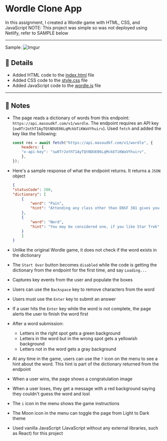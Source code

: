 # Wordle Clone App

In this assignment, I created a Wordle game with HTML, CSS, and JavaScript
NOTE: This project was simple so was not deployed using Netlify, refer to SAMPLE below

---

Sample:
![Imgur](https://i.imgur.com/VmHP3up.png)

## 📝 Details

- Added HTML code to the [index.html](./wordle/index.html) file
- Added CSS code to the [style.css](./wordle/style.css) file
- Added JavaScript code to the [wordle.js](./wordle/wordle.js) file

---

## :page_with_curl: Notes
- The page reads a dictionary of words from this endpoint: `https://api.masoudkf.com/v1/wordle`. The endpoint requires an API key (`sw0Tr2othT1AyTQtNDUE06LqMckbTiKWaVYhuirv`). Used `fetch` and added the key like the following:
    ```js
    const res = await fetch("https://api.masoudkf.com/v1/wordle", {
        headers: {
        "x-api-key": "sw0Tr2othT1AyTQtNDUE06LqMckbTiKWaVYhuirv",
        },
    });
  ```
- Here's a sample response of what the endpoint returns. It returns a `JSON` object

    ```json
    {
    "statusCode": 200,
    "dictionary": [
        {
            "word": "Pain",
            "hint": "Attending any class other than ENSF 381 gives you ____"
        },
        {
            "word": "Nerd",
            "hint": "You may be considered one, if you like Star Trek"
        }
        ]
    }
    ```
- Unlike the original Wordle game, it does not check if the word exists in the dictionary
- The `Start Over` button becomes `disabled` while the code is getting the dictionary from the endpoint for the first time, and say `Loading...`
- Captures key events from the user and populate the boxes
- Users can use the `Backspace` key to remove characters from the word 
- Users must use the `Enter` key to submit an answer
- If a user hits the `Enter` key while the word is not complete, the page alerts the user to finish the word first
- After a word submission:
    - Letters in the right spot gets a green background
    - Letters in the word but in the wrong spot gets a yellowish background
    - Letters not in the word gets a gray background 
- At any time in the game, users can use the `?` icon on the menu to see a hint about the word. This hint is part of the dictionary returned from the endpoint
- When a user wins, the page shows a congratulation image
- When a user loses, they get a message with a red background saying they couldn't guess the word and lost
- The `i` icon in the menu shows the game instructions
- The Moon icon in the menu can toggle the page from Light to Dark theme
- Used vanilla JavaScript (JavaScript without any external libraries, such as React) for this project

